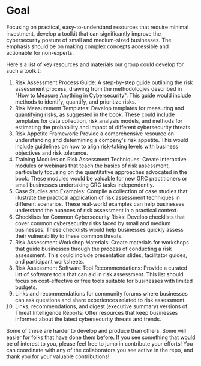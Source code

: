 # Goal

Focusing on practical, easy-to-understand resources that require minimal investment, develop a toolkit that can significantly improve the cybersecurity posture of small and medium-sized businesses. The emphasis should be on making complex concepts accessible and actionable for non-experts.


Here's a list of key resources and materials our group could develop for such a toolkit:

1. Risk Assessment Process Guide: A step-by-step guide outlining the risk assessment process, drawing from the methodologies described in "How to Measure Anything in Cybersecurity". This guide would include methods to identify, quantify, and prioritize risks.
2. Risk Measurement Templates: Develop templates for measuring and quantifying risks, as suggested in the book. These could include templates for data collection, risk analysis models, and methods for estimating the probability and impact of different cybersecurity threats.
3. Risk Appetite Framework: Provide a comprehensive resource on understanding and determining a company's risk appetite. This would include guidelines on how to align risk-taking levels with business objectives and risk tolerance.
4. Training Modules on Risk Assessment Techniques: Create interactive modules or webinars that teach the basics of risk assessment, particularly focusing on the quantitative approaches advocated in the book. These modules would be valuable for new GRC practitioners or small businesses undertaking GRC tasks independently.
5. Case Studies and Examples: Compile a collection of case studies that illustrate the practical application of risk assessment techniques in different scenarios. These real-world examples can help businesses understand the nuances of risk assessment in a practical context.
6. Checklists for Common Cybersecurity Risks: Develop checklists that cover common cybersecurity risks faced by small and medium businesses. These checklists would help businesses quickly assess their vulnerability to these common threats.
7. Risk Assessment Workshop Materials: Create materials for workshops that guide businesses through the process of conducting a risk assessment. This could include presentation slides, facilitator guides, and participant worksheets.
8. Risk Assessment Software Tool Recommendations: Provide a curated list of software tools that can aid in risk assessment. This list should focus on cost-effective or free tools suitable for businesses with limited budgets.
9. Links and recommendations for community forums where businesses can ask questions and share experiences related to risk assessment.
10. Links, recommendations, and digest (executive summary) versions of Threat Intelligence Reports: Offer resources that keep businesses informed about the latest cybersecurity threats and trends.

Some of these are harder to develop and produce than others. Some will easier for folks that have done them before. If you see something that would be of interest to you, please feel free to jump in contribute your efforts!
You can coordinate with any of the collaborators you see active in the repo, and thank you for your valuable contributions!
